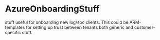 # AzureOnboardingStuff
stuff useful for onboarding new log/soc clients. 
This could be ARM-templates for setting up trust between tenants both generic and customer-specific stuff. 
